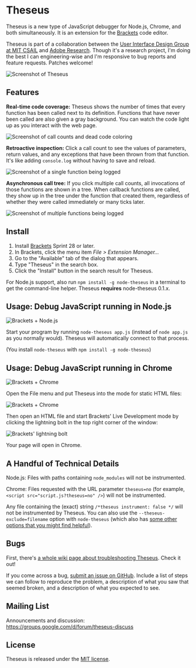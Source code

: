 Theseus
=======

Theseus is a new type of JavaScript debugger for Node.js, Chrome, and both simultaneously. It is an extension for the [Brackets](https://github.com/adobe/brackets) code editor.

Theseus is part of a collaboration between the [User Interface Design Group at MIT CSAIL](http://groups.csail.mit.edu/uid/) and [Adobe Research](http://research.adobe.com/). Though it's a research project, I'm doing the best I can engineering-wise and I'm responsive to bug reports and feature requests. Patches welcome!

![Screenshot of Theseus](https://raw.github.com/adobe-research/theseus/gh-pages/screenshot.png)

Features
--------

**Real-time code coverage:** Theseus shows the number of times that every function has been called next to its definition. Functions that have never been called are also given a gray background. You can watch the code light up as you interact with the web page.

![Screenshot of call counts and dead code coloring](https://raw.github.com/adobe-research/theseus/gh-pages/call-counts.png)

**Retroactive inspection:** Click a call count to see the values of parameters, return values, and any exceptions that have been thrown from that function. It's like adding `console.log` without having to save and reload.

![Screenshot of a single function being logged](https://raw.github.com/adobe-research/theseus/gh-pages/log1.png)

**Asynchronous call tree:** If you click multiple call counts, all invocations of those functions are shown in a tree. When callback functions are called, they show up in the tree under the function that created them, regardless of whether they were called immediately or many ticks later.

![Screenshot of multiple functions being logged](https://raw.github.com/adobe-research/theseus/gh-pages/log2.png)

Install
-------

1. Install [Brackets](http://download.brackets.io/) Sprint 28 or later.
2. In Brackets, click the menu item *File > Extension Manager...*
3. Go to the "Available" tab of the dialog that appears.
4. Type "Theseus" in the search box.
5. Click the "Install" button in the search result for Theseus.

For Node.js support, also run `npm install -g node-theseus` in a terminal to get the command-line helper. Theseus **requires** node-theseus 0.1.x.

Usage: Debug JavaScript running in Node.js
------------------------------------------

![Brackets + Node.js](https://raw.github.com/adobe-research/theseus/gh-pages/theseus-node.png)

Start your program by running `node-theseus app.js` (instead of `node app.js` as you normally would). Theseus will automatically connect to that process.

(You install `node-theseus` with `npm install -g node-theseus`)

Usage: Debug JavaScript running in Chrome
-----------------------------------------

![Brackets + Chrome](https://raw.github.com/adobe-research/theseus/gh-pages/theseus-chrome.png)

Open the File menu and put Theseus into the mode for static HTML files:

![Brackets + Chrome](https://raw.github.com/adobe-research/theseus/gh-pages/theseus-mode-static.png)

Then open an HTML file and start Brackets' Live Development mode by clicking the lightning bolt in the top right corner of the window:

![Brackets' lightning bolt](https://raw.github.com/adobe-research/theseus/gh-pages/lightning-bolt.png)

Your page will open in Chrome.

A Handful of Technical Details
------------------------------

Node.js: Files with paths containing `node_modules` will not be instrumented.

Chrome: Files requested with the URL parameter `theseus=no` (for example, `<script src="script.js?theseus=no" />`) will not be instrumented.

Any file containing the (exact) string `/*theseus instrument: false */` will not be instrumented by Theseus. You can also use the `--theseus-exclude=filename` option with `node-theseus` (which also has [some other options that you might find helpful](https://github.com/adobe-research/node-theseus)).

Bugs
----

First, there's [a whole wiki page about troubleshooting Theseus](https://github.com/adobe-research/theseus/wiki/Troubleshooting-Theseus). Check it out!

If you come across a bug, [submit an issue on GitHub](https://github.com/adobe-research/theseus/issues). Include a list of steps we can follow to reproduce the problem, a description of what you saw that seemed broken, and a description of what you expected to see.

Mailing List
------------

Announcements and discussion: https://groups.google.com/d/forum/theseus-discuss

License
-------

Theseus is released under the [MIT license](http://opensource.org/licenses/MIT).
